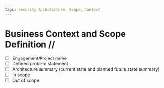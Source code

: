 ```yaml
---
tags: Security Architecture, Scope, Context
---
```


# Business Context and Scope Definition //

- [ ] Engagement/Project name
- [ ] Defined problem statement
- [ ] Architecture summary (current state and planned future state summary)
- [ ] In scope
- [ ] Out of scope
